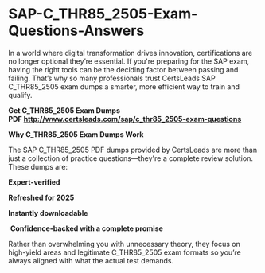 # SAP-C_THR85_2505-Exam-Questions-Answers
<p>In a world where digital transformation drives innovation, certifications are no longer optional they&rsquo;re essential. If you&#39;re preparing for the SAP exam, having the right tools can be the deciding factor between passing and failing. That&rsquo;s why so many professionals trust CertsLeads SAP C_THR85_2505 exam dumps a smarter, more efficient way to train and qualify.</p> <p><strong>Get C_THR85_2505 Exam Dumps PDF&nbsp;<a href="http://www.certsleads.com/sap/c_thr85_2505-exam-questions">http://www.certsleads.com/sap/c_thr85_2505-exam-questions</a></strong></p> <p><strong>Why C_THR85_2505 Exam Dumps Work</strong></p> <p>The SAP C_THR85_2505 PDF dumps provided by CertsLeads are more than just a collection of practice questions&mdash;they&#39;re a complete review solution. These dumps are:</p> <p><strong>Expert-verified</strong></p> <p><strong>Refreshed for 2025</strong></p> <p><strong>Instantly downloadable</strong></p> <p>&nbsp;<strong>Confidence-backed with a complete promise</strong></p> <p>Rather than overwhelming you with unnecessary theory, they focus on high-yield areas and legitimate C_THR85_2505 exam formats so you&rsquo;re always aligned with what the actual test demands.</p> <p>&nbsp;</p>
